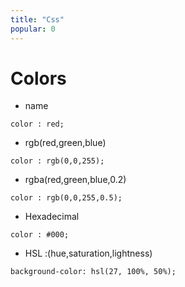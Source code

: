 ```yaml
---
title: "Css"
popular: 0
---
```


# Colors

- name

```
color : red;
```

- rgb(red,green,blue)

```
color : rgb(0,0,255);
```

- rgba(red,green,blue,0.2)

```
color : rgb(0,0,255,0.5);
```

- Hexadecimal

```
color : #000;
```

- HSL :(hue,saturation,lightness)

```
background-color: hsl(27, 100%, 50%);
```
